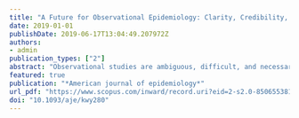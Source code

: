 ```yaml
---
title: "A Future for Observational Epidemiology: Clarity, Credibility, Transparency"
date: 2019-01-01
publishDate: 2019-06-17T13:04:49.207972Z
authors:
- admin
publication_types: ["2"]
abstract: "Observational studies are ambiguous, difficult, and necessary for epidemiology. Presently, there are concerns that the evidence produced by most observational studies in epidemiology is not credible and contributes to research waste. I argue that observational epidemiology could be improved by focusing greater attention on 1) defining questions that make clear whether the inferential goal is descriptive or causal; 2) greater utilization of quantitative bias analysis and alternative research designs that aim to decrease the strength of assumptions needed to estimate causal effects; and 3) promoting, experimenting with, and perhaps institutionalizing both reproducible research standards and replication studies to evaluate the fragility of study findings in epidemiology. Greater clarity, credibility, and transparency in observational epidemiology will help to provide reliable evidence that can serve as a basis for making decisions about clinical or population-health interventions. o̧pyright The Author(s) 2019. Published by Oxford University Press on behalf of the Johns Hopkins Bloomberg School of Public Health. All rights reserved. For permissions, please e-mail: journals.permissions@oup.com."
featured: true
publication: "*American journal of epidemiology*"
url_pdf: "https://www.scopus.com/inward/record.uri?eid=2-s2.0-85065538152&doi=10.1093%2faje%2fkwy280&partnerID=40&md5=9b1c4f076600dde9dd2e2cddf2ed27d6"
doi: "10.1093/aje/kwy280"
---
```


